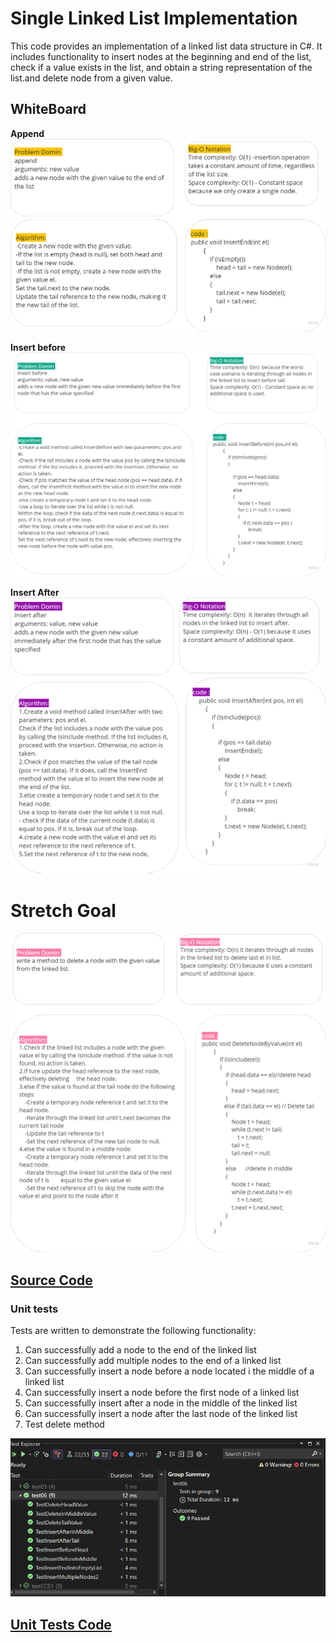# Single Linked List Implementation

This code provides an implementation of a linked list data structure in C#. It includes functionality to insert nodes at the beginning and end of the list, check if a value exists in the list, and obtain a string representation of the list.and delete node from a given value.

## WhiteBoard

**Append**
![whiteboard](../assets/CC06/CC6a.png)

**Insert before**
![whiteboard](../assets/CC06/CC6b.png)

**Insert After**
![whiteboard](../assets/CC06/CC6c.png)

# Stretch Goal

![whiteboard](../assets/CC06/CC6s.png)

## [Source Code](../data-structures-and-algorithms/CC06.cs)

### Unit tests

Tests are written to demonstrate the following functionality:

1. Can successfully add a node to the end of the linked list
2. Can successfully add multiple nodes to the end of a linked list
3. Can successfully insert a node before a node located i the middle of a linked list
4. Can successfully insert a node before the first node of a linked list
5. Can successfully insert after a node in the middle of the linked list
6. Can successfully insert a node after the last node of the linked list
7. Test delete method

![test](../assets/CC06/test06.png)

## [Unit Tests Code](../CodeChallengesTests/test06.cs)

